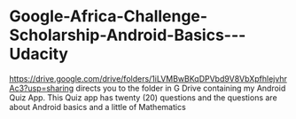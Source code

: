 # Google-Africa-Challenge-Scholarship-Android-Basics---Udacity
https://drive.google.com/drive/folders/1iLVMBwBKqDPVbd9V8VbXpfhlejvhrAc3?usp=sharing directs you to the folder in G Drive containing my Android Quiz App. This Quiz app has twenty (20) questions and the questions are about Android basics and a little of Mathematics
